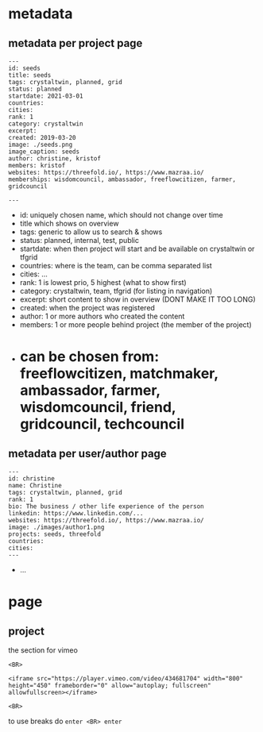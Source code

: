 # metadata

## metadata per project page

```
---
id: seeds
title: seeds
tags: crystaltwin, planned, grid
status: planned
startdate: 2021-03-01
countries: 
cities: 
rank: 1
category: crystaltwin
excerpt: 
created: 2019-03-20
image: ./seeds.png
image_caption: seeds
author: christine, kristof
members: kristof
websites: https://threefold.io/, https://www.mazraa.io/
memberships: wisdomcouncil, ambassador, freeflowcitizen, farmer, gridcouncil

---
```

- id: uniquely chosen name, which should not change over time
- title which shows on overview
- tags: generic to allow us to search & shows
- status: planned, internal, test, public
- startdate: when then project will start and be available on crystaltwin or tfgrid
- countries: where is the team, can be comma separated list
- cities: ...
- rank: 1 is lowest prio, 5 highest (what to show first)
- category: crystaltwin, team, tfgrid (for listing in navigation)
- excerpt: short content to show in overview (DONT MAKE IT TOO LONG)
- created: when the project was registered
- author: 1 or more authors who created the content
- members: 1 or more people behind project (the member of the project)
- # can be chosen from: freeflowcitizen, matchmaker, ambassador, farmer, wisdomcouncil, friend, gridcouncil, techcouncil

## metadata per user/author page

```
---
id: christine
name: Christine
tags: crystaltwin, planned, grid
rank: 1
bio: The business / other life experience of the person
linkedin: https://www.linkedin.com/...
websites: https://threefold.io/, https://www.mazraa.io/
image: ./images/author1.png
projects: seeds, threefold
countries: 
cities: 
---
```

- ... 

# page

## project

the section for vimeo
```
<BR>

<iframe src="https://player.vimeo.com/video/434681704" width="800" height="450" frameborder="0" allow="autoplay; fullscreen" allowfullscreen></iframe>

<BR>

```

to use breaks do ```enter <BR> enter```
  
  
